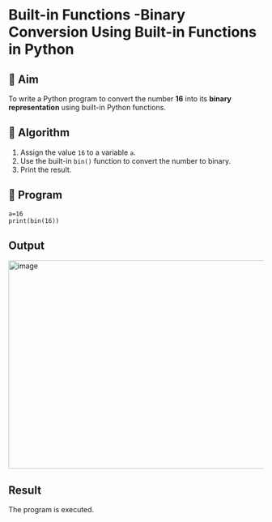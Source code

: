 # Built-in Functions -Binary Conversion Using Built-in Functions in Python

## 🎯 Aim
To write a Python program to convert the number **16** into its **binary representation** using built-in Python functions.

## 🧠 Algorithm
1. Assign the value `16` to a variable `a`.
2. Use the built-in `bin()` function to convert the number to binary.
3. Print the result.

## 🧾 Program

```
a=16
print(bin(16))
```

## Output
<img width="1258" height="411" alt="image" src="https://github.com/user-attachments/assets/85835b2f-b34c-4b83-8230-34ce7d9fd1dd" />


## Result
The program is executed.
